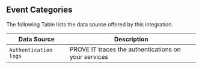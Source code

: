 
## Event Categories


The following Table lists the data source offered by this integration.

| Data Source | Description                          |
| ----------- | ------------------------------------ |
| `Authentication logs` | PROVE IT traces the authentications on your services |









